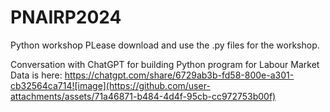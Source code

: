 # PNAIRP2024
Python workshop
PLease download and use the .py files for the workshop. 

Conversation with ChatGPT for building Python program for Labour Market Data is here: https://chatgpt.com/share/6729ab3b-fd58-800e-a301-cb32564ca714![image](https://github.com/user-attachments/assets/71a46871-b484-4d4f-95cb-cc972753b00f)

